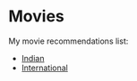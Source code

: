 # Movies

My movie recommendations list:

- [Indian](https://www.themoviedb.org/list/8239211-indian-movies)
- [International](https://www.themoviedb.org/list/8239249-international-movies)

